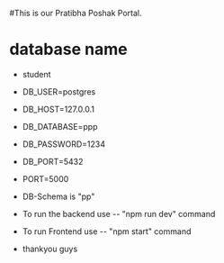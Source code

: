 #This is our Pratibha Poshak Portal.

# database name
- student
- DB_USER=postgres
- DB_HOST=127.0.0.1
- DB_DATABASE=ppp
- DB_PASSWORD=1234
- DB_PORT=5432
- PORT=5000
- DB-Schema is "pp"


- To run the backend
	use -- "npm run dev" command

- To run Frontend
	use -- "npm start" command

- thankyou guys
	
